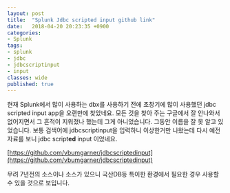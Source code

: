 ```yaml
---
layout: post
title:  "Splunk Jdbc scripted input github link"
date:   2018-04-20 20:23:35 +0900
categories: 
- Splunk
tags:
- splunk
- jdbc
- jdbcscriptinput
- input
classes: wide
published: true
---
```


현재 Splunk에서 많이 사용하는 dbx를 사용하기 전에 초창기에 많이 사용했던 jdbc scripted input app을 오랜만에 찾았네요.
모든 것을 찾아 주는 구글에서 잘 안나와서 없어지면서 그 흔적이 지워졌나 했는데 그게 아니었습니다. 그동안 이름을 잘 못 알고 있었습니다. 보통 검색어에 jdbcscriptinput을 입력하니 이상한거만 나왔는데 다시 예전 자료를 보니 jdbc script**ed** input 이었네요.

[https://github.com/vbumgarner/jdbcscriptedinput](https://github.com/vbumgarner/jdbcscriptedinput)

무려 7년전의 소스이나 소스가 있으니 국산DB등 특이한 환경에서 필요한 경우 사용할 수 있을 것으로 보입니다.

